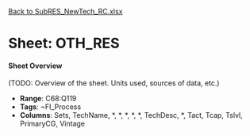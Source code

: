 [Back to SubRES_NewTech_RC.xlsx](README.md)

# Sheet: OTH_RES

#### Sheet Overview

(TODO: Overview of the sheet. Units used, sources of data, etc.)

- **Range**: C68:Q119
- **Tags**: ~FI_Process
- **Columns**: Sets, TechName, *, *, *, *, *, TechDesc, *, Tact, Tcap, Tslvl, PrimaryCG, Vintage

